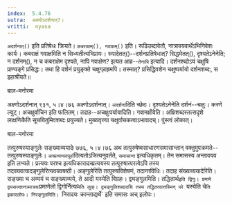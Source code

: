 ```yaml
---
index:  5.4.76
sutra:  अक्ष्णोऽदर्शनात्?।
vritti:  nyasa
---
```


`अदर्शनात्()` इति प्रतिषेधः क्रियते। `कबराक्षम्(), गवाक्षम्()` इति। रूढिउब्दावेतौ, नात्रावयवार्थेऽभिनिवेशः कार्यः। कबराक्षं गवाक्षमिति न सिध्यतीत्यभिप्रायः। स्यादेतत्()--दर्शनप्रतिषेधात्? सिद्धमेतत्(), दृश्यतेऽनेनेति; न दर्शनम्(), न च कबराक्षेम दृश्यते, नापि गवाक्षेण? इत्यत आह--`तेनापि` इत्यादि। दर्शनश्ब्दोऽयं चक्षुषि प्राण्यङ्गे प्रसिद्धः। तथा हि दर्शनं प्रयुङ्क्ते चक्षुग्र्राह्रमपि। तस्मात्? प्रसिद्धिवशेन चक्षुष्पर्यायो दर्शनशब्दः, स इहाश्रीयते॥




बाल-मनोरमा

अक्ष्णोऽदर्शनात् ९३१, ५।४।७६ अक्ष्णोऽदर्शनात्। `अदर्शना`दिति च्छेदः। दृश्यतेऽनेनेति दर्शनं--चक्षुः। करणे ल्युट्। अचक्षुर्वाचिन इति फलितम्। तदाह--अचक्षुःपर्यायादिति। गवामक्षीवेति। अक्षिशब्दस्तत्सदृशे लाक्षणिकैति सूचयितुमिवशब्दः प्रयुज्यते। मुख्यवृत्त्या चक्षुर्वाचकत्वाऽभावादच्। पुंस्त्वं लोकात्।


बाल-मनोरमा

तत्पुरुषस्याङ्गुलेः सङ्ख्याव्ययादेः ७७६, ५।४।७६ अथ तत्पुरुषेष्वसाधारणसमासान्तान् वक्तुमुपक्रमते--तत्पुरुषस्याङ्गुलेः। `अच्प्रत्यन्ववपूर्वा`दित्यतोऽजित्यनुवर्तते, `समासान्त` इत्यधिकृतम्। तेन समासस्य अन्तावयव इति लभ्यते। प्रत्ययः परश्च इत्यधिकारादच्प्रत्ययस्य तत्पुरुषात्परत्वेऽपि तस्य तदवयवत्वादङ्गुलेरित्यवयवषष्ठी। अङ्गुलेरिति तत्पुरुषविशेषणं, तदान्तविधिः। तदाह संख्याव्ययादेरिति। सङ्ख्या च अव्ययं च सङ्ख्याव्यये, ते आदी यस्येति विग्रहः। द्व्यङ्गुलमिति। तद्धितार्थ` इति द्विगुः। प्रमामे द्वयसज्दघ्नञ्मात्रचः `प्रमाणेलो द्विगोर्नित्य`मिति लुक्। द्व्यङ्गुलिशब्दादचि तस्य तद्धितत्वात्तस्मिन् परे `यस्येति चे`ति इकारलोपः। निरङ्गुलमिति। `निरादयः क्रान्ताद्यर्थे` इति समासः अच् इलोपः।
